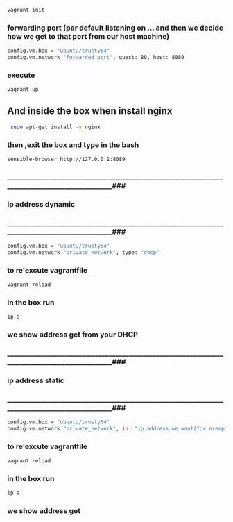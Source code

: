 ```bash
vagrant init
```
### forwarding port (par default listening on ... and then we decide how we get to that port from our host machine) 
```bash
config.vm.box = "ubuntu/trusty64"
config.vm.network "forwarded_port", guest: 80, host: 8089
```
### execute
```bash
vagrant up
```
## And inside the box when install nginx 
```bash
 sudo apt-get install -y nginx
 ```
 ### then ,exit the box and type in the bash
 ```bash
 sensible-browser http://127.0.0.1:8089
 ```
 ### _______________________________________________________________________________________________###
 ### ip address dynamic
 ### _______________________________________________________________________________________________###
```bash
config.vm.box = "ubuntu/trusty64"
config.vm.network "private_network", type: "dhcp"
```
### to re'excute vagrantfile
```bash
vagrant reload
```
### in the box run 
```bash
ip a 
```
### we show address get from your DHCP
 ### _______________________________________________________________________________________________###
 ### ip address static
 ### _______________________________________________________________________________________________###
```bash
config.vm.box = "ubuntu/trusty64"
config.vm.network "private_network", ip: "ip address we want(for exemple :10.10.10.1)"
```
### to re'excute vagrantfile
```bash
vagrant reload
```
### in the box run 
```bash
ip a 
```
### we show address get
